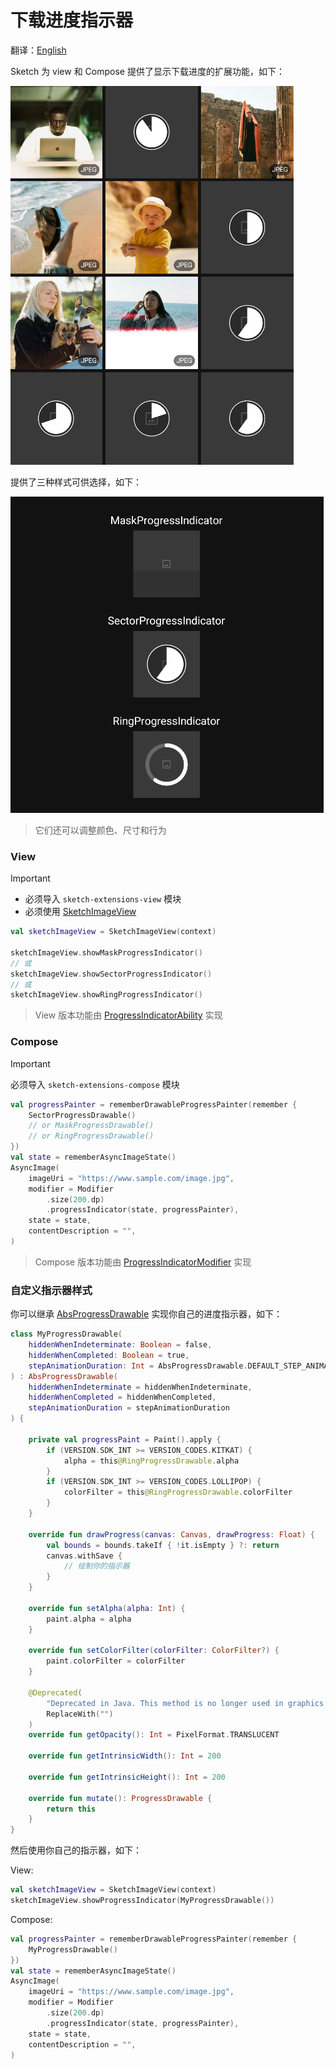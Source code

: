 # 下载进度指示器

翻译：[English](download_progress_indicator.md)

Sketch 为 view 和 Compose 提供了显示下载进度的扩展功能，如下：

![sample_progress_indicator.png](../res/sample_progress_indicator.png)

提供了三种样式可供选择，如下：

![sample_progress_drawable.png](../res/sample_progress_drawable.png)

> 它们还可以调整颜色、尺寸和行为

### View

> [!IMPORTANT]
> * 必须导入 `sketch-extensions-view` 模块
> * 必须使用 [SketchImageView]

```kotlin
val sketchImageView = SketchImageView(context)

sketchImageView.showMaskProgressIndicator()
// 或
sketchImageView.showSectorProgressIndicator()
// 或
sketchImageView.showRingProgressIndicator()
```

> View 版本功能由 [ProgressIndicatorAbility] 实现

### Compose

> [!IMPORTANT]
> 必须导入 `sketch-extensions-compose` 模块

```kotlin
val progressPainter = rememberDrawableProgressPainter(remember {
    SectorProgressDrawable()
    // or MaskProgressDrawable()
    // or RingProgressDrawable()
})
val state = rememberAsyncImageState()
AsyncImage(
    imageUri = "https://www.sample.com/image.jpg",
    modifier = Modifier
        .size(200.dp)
        .progressIndicator(state, progressPainter),
    state = state,
    contentDescription = "",
)
```

> Compose 版本功能由 [ProgressIndicatorModifier] 实现

### 自定义指示器样式

你可以继承 [AbsProgressDrawable] 实现你自己的进度指示器，如下：

```kotlin
class MyProgressDrawable(
    hiddenWhenIndeterminate: Boolean = false,
    hiddenWhenCompleted: Boolean = true,
    stepAnimationDuration: Int = AbsProgressDrawable.DEFAULT_STEP_ANIMATION_DURATION,
) : AbsProgressDrawable(
    hiddenWhenIndeterminate = hiddenWhenIndeterminate,
    hiddenWhenCompleted = hiddenWhenCompleted,
    stepAnimationDuration = stepAnimationDuration
) {

    private val progressPaint = Paint().apply {
        if (VERSION.SDK_INT >= VERSION_CODES.KITKAT) {
            alpha = this@RingProgressDrawable.alpha
        }
        if (VERSION.SDK_INT >= VERSION_CODES.LOLLIPOP) {
            colorFilter = this@RingProgressDrawable.colorFilter
        }
    }

    override fun drawProgress(canvas: Canvas, drawProgress: Float) {
        val bounds = bounds.takeIf { !it.isEmpty } ?: return
        canvas.withSave {
            // 绘制你的指示器
        }
    }

    override fun setAlpha(alpha: Int) {
        paint.alpha = alpha
    }

    override fun setColorFilter(colorFilter: ColorFilter?) {
        paint.colorFilter = colorFilter
    }

    @Deprecated(
        "Deprecated in Java. This method is no longer used in graphics optimizations",
        ReplaceWith("")
    )
    override fun getOpacity(): Int = PixelFormat.TRANSLUCENT

    override fun getIntrinsicWidth(): Int = 200

    override fun getIntrinsicHeight(): Int = 200

    override fun mutate(): ProgressDrawable {
        return this
    }
}
```

然后使用你自己的指示器，如下：

View:

```kotlin
val sketchImageView = SketchImageView(context)
sketchImageView.showProgressIndicator(MyProgressDrawable())
```

Compose:

```kotlin
val progressPainter = rememberDrawableProgressPainter(remember {
    MyProgressDrawable()
})
val state = rememberAsyncImageState()
AsyncImage(
    imageUri = "https://www.sample.com/image.jpg",
    modifier = Modifier
        .size(200.dp)
        .progressIndicator(state, progressPainter),
    state = state,
    contentDescription = "",
)
```

[SketchImageView]: ../../sketch-extensions-view-core/src/main/kotlin/com/github/panpf/sketch/SketchImageView.kt

[ProgressIndicatorAbility]: ../../sketch-extensions-view-core/src/main/kotlin/com/github/panpf/sketch/viewability/MimeTypeLogoAbility.kt

[AbsProgressDrawable]: ../../sketch-extensions-core/src/main/kotlin/com/github/panpf/sketch/drawable/AbsProgressDrawable.kt

[ProgressIndicatorModifier]: ../../sketch-extensions-compose/src/main/kotlin/com/github/panpf/sketch/compose/ability/ProgressIndicatorModifier.kt